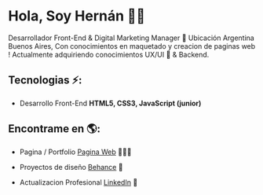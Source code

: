 
# Hola, Soy Hernán 👋🏼

Desarrollador Front-End & Digital Marketing Manager 🚀 Ubicación Argentina Buenos Aires, Con conocimientos en maquetado y creacion de paginas web !
Actualmente adquiriendo conocimientos UX/UI :art: & Backend.

## Tecnologias ⚡: 
- Desarrollo Front-End **HTML5, CSS3, JavaScript (junior)**
 
## Encontrame en 🌎: 
- Pagina / Portfolio <a href="https://bit.ly/2X8pI9u"> Pagina Web</a> 👨🏻‍💻
- Proyectos de diseño <a href="https://www.behance.net/IamHernanFlores"> Behance</a> 🎨

- Actualizacion Profesional <a href="https://www.linkedin.com/in/hern%C3%A1nfloresdeveloper/">LinkedIn</a> 💼

































